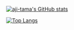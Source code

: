 [![aji-tama's GitHub stats](https://github-readme-stats.vercel.app/api?username=aji-tama&show_icons=true)](https://github.com/anuraghazra/github-readme-stats)

[![Top Langs](https://github-readme-stats.vercel.app/api/top-langs/?username=aji-tama&layout=compact)](https://github.com/anuraghazra/github-readme-stats)
